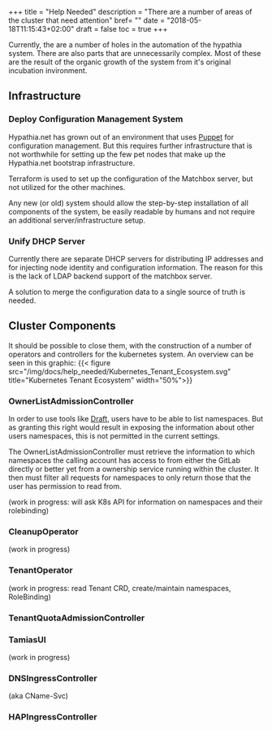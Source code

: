 +++
title = "Help Needed"
description = "There are a number of areas of the cluster that need attention"
bref= ""
date = "2018-05-18T11:15:43+02:00"
draft = false
toc = true
+++

Currently, the are a number of holes in the automation of the hypathia system.
There are also parts that are unnecessarily complex. Most of these are the result of the organic growth of the system from it's original incubation invironment.

## Infrastructure

### Deploy Configuration Management System

Hypathia.net has grown out of an environment that uses [Puppet](https://puppet.com/#) for configuration management. But this requires further infrastructure that is not worthwhile for setting up the few pet nodes that make up the Hypathia.net bootstrap infrastructure.

Terraform is used to set up the configuration of the Matchbox server, but not utilized for the other machines.

Any new (or old) system should allow the step-by-step installation of all components of the system, be easily readable by humans and not require an additional server/infrastructure setup.

### Unify DHCP Server

Currently there are separate DHCP servers for distributing IP addresses and for injecting node identity and configuration information. The reason for this is the lack of LDAP backend support of the matchbox server.

A solution to merge the configuration data to a single source of truth is needed.

## Cluster Components

It should be possible to close them, with the construction of a number of operators and controllers for the kubernetes system. An overview can be seen in this graphic:
{{< figure src="/img/docs/help_needed/Kubernetes_Tenant_Ecosystem.svg" title="Kubernetes Tenant Ecosystem" width="50%">}}


### OwnerListAdmissionController

In order to use tools like [Draft](https://azure.microsoft.com/en-us/blog/streamlining-kubernetes-development-with-draft/), users have to be able to list namespaces. But as granting this right would result in exposing the information about other users namespaces, this is not permitted in the current settings.

The OwnerListAdmissionController must retrieve the information to which namespaces the calling account has access to from either the GitLab directly or better yet from a ownership service running within the cluster. It then must filter all requests for namespaces to only return those that the user has permission to read from.

(work in progress: will ask K8s API for information on namespaces and their rolebinding)

### CleanupOperator
(work in progress)

### TenantOperator

(work in progress: read Tenant CRD, create/maintain namespaces, RoleBinding)


### TenantQuotaAdmissionController

### TamiasUI
(work in progress)

### DNSIngressController
(aka CName-Svc)



### HAPIngressController

